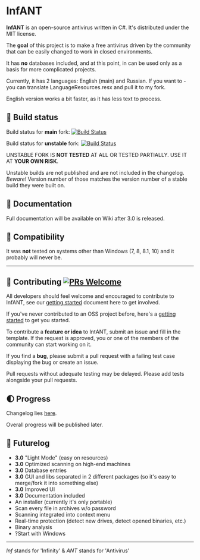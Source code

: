 # InfANT
**InfANT** is an open-source antivirus written in C#. It's distributed under the MIT license.

The **goal** of this project is to make a free antivirus driven by the community that can be easily changed to work in closed environments.

It has **no** databases included, and at this point, in can be used only as a basis for more complicated projects.

Currently, it has 2 languages: English (main) and Russian. If you want to - you can translate LanguageResources.resx and pull it to my fork.

English version works a bit faster, as it has less text to process.

## 🦄 Build status
Build status for **main** fork: [![Build Status](https://img.shields.io/travis/vanyasem/InfANT/master.svg?style=flat-square)](https://travis-ci.org/vanyasem/InfANT)

Build status for **unstable** fork: [![Build Status](https://img.shields.io/travis/vanyasem/InfANT/unstable.svg?style=flat-square)](https://travis-ci.org/vanyasem/InfANT)

UNSTABLE FORK IS **NOT TESTED** AT ALL OR TESTED PARTIALLY.
USE IT AT **YOUR OWN RISK**.

Unstable builds are not published and are not included in the changelog. *Beware!* Version number of those matches the version number of a stable build they were built on.


## 📖 Documentation
Full documentation will be available on Wiki after 3.0 is released.


## 🔧 Compatibility
It was **not** tested on systems other than Windows (7, 8, 8.1, 10) and it probably will never be.

---

## 🚀 Contributing [![PRs Welcome](https://img.shields.io/badge/PRs-welcome-brightgreen.svg?style=flat-square)](http://makeapullrequest.com)
All developers should feel welcome and encouraged to contribute to InfANT, see our [getting started](/Documents/CONTRIBUTING.md) document here to get involved.

If you've never contributed to an OSS project before, here's a [getting started](https://akrabat.com/the-beginners-guide-to-contributing-to-a-github-project/) to get you started.

To contribute a **feature or idea** to IntANT, submit an issue and fill in the template. If the request is approved, you or one of the members of the community can start working on it.

If you find a **bug**, please submit a pull request with a failing test case displaying the bug or create an issue.

Pull requests without adequate testing may be delayed. Please add tests alongside your pull requests.


## 🌓 Progress
Changelog lies [here](http://pastebin.com/8Gfq7Di4).

Overall progress will be published later.


## 📃 Futurelog
 * **3.0** "Light Mode" (easy on resources)
 * **3.0** Optimized scanning on high-end machines
 * **3.0** Database entries
 * **3.0** GUI and libs separated in 2 different packages (so it's easy to merge/fork it into something else)
 * **3.0** Improved UI
 * **3.0** Documentation included
 * An installer (currently it's only portable)
 * Scan every file in archives w/o password
 * Scanning integrated into context menu
 * Real-time protection (detect new drives, detect opened binaries, etc.)
 * Binary analysis
 * ?Start with Windows


---
*Inf* stands for 'Infinity' & *ANT* stands for 'Antivirus'
